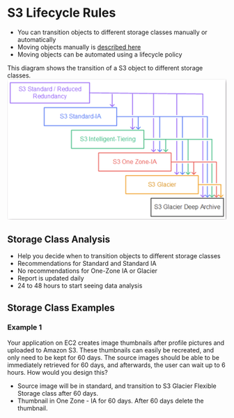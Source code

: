 # S3 Lifecycle Rules


- You can transition objects to different storage classes manually or automatically
- Moving objects manually is [described here](MoveToDifferentStorageClass.md)
- Moving objects can be automated using a lifecycle policy

This diagram shows the transition of a S3 object to different storage classes.
![Lifecycle transtion](images/lifecycle-rules.png)



## Storage Class Analysis

- Help you decide when to transition objects to different storage classes
- Recommendations for Standard and Standard IA
- No recommendations for One-Zone IA or Glacier
- Report is updated daily
- 24 to 48 hours to start seeing data analysis

## Storage Class Examples

### Example 1
Your application on EC2 creates image thumbnails after profile pictures and uploaded to Amazon S3.  These thumbnails can easily be recreated, and only need to be kept for 60 days.  The source images should be able to be immediately retrieved for 60 days, and afterwards, the user can wait up to 6 hours.  How would you design this?


- Source image will be in standard, and transition to S3 Glacier Flexible Storage class after 60 days.
- Thumbnail in One Zone - IA for 60 days. After 60 days delete the thumbnail. 